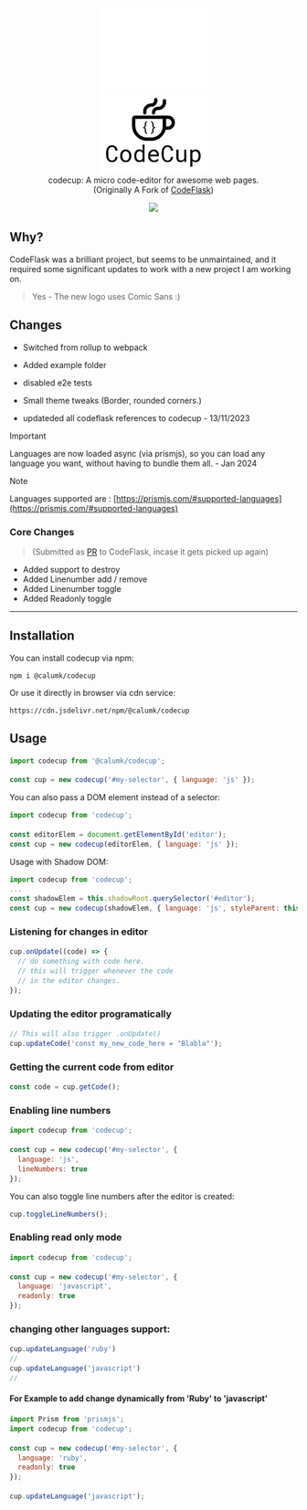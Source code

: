 
<p align="center">
  <img src="assets/logo2.png#gh-dark-mode-only" width="190"><br>
  <img src="assets/logo.png#gh-light-mode-only" width="190"><br>
    codecup: A micro code-editor for awesome web pages.<br>
    (Originally A Fork of <a href="https://github.com/kazzkiq/CodeFlask">CodeFlask</a>)
</p>

<p align="center">
  <img src="assets/code.png" width="739">
</p>

## Why?
CodeFlask was a brilliant project, but seems to be unmaintained, and it required some significant updates to work with a new project I am working on.

> Yes - The new logo uses Comic Sans :)


## Changes
* Switched from rollup to webpack
* Added example folder 
* disabled e2e tests 
* Small theme tweaks (Border, rounded corners.)

* updateded all codeflask references to codecup - 13/11/2023

> [!IMPORTANT]
> Languages are now loaded async (via prismjs), so you can load any language you want, without having to bundle them all. - Jan 2024

> [!NOTE]
> Languages supported are : [https://prismjs.com/#supported-languages](https://prismjs.com/#supported-languages)

### Core Changes 
> (Submitted as [PR](https://github.com/kazzkiq/CodeFlask/pull/134) to CodeFlask, incase it gets picked up again)
* Added support to destroy
* Added Linenumber add / remove 
* Added Linenumber toggle
* Added Readonly toggle

---

## Installation

You can install codecup via npm:

```
npm i @calumk/codecup
```

Or use it directly in browser via cdn service:

```
https://cdn.jsdelivr.net/npm/@calumk/codecup
```

## Usage

```js
import codecup from '@calumk/codecup';

const cup = new codecup('#my-selector', { language: 'js' });
```
You can also pass a DOM element instead of a selector:
```js
import codecup from 'codecup';

const editorElem = document.getElementById('editor');
const cup = new codecup(editorElem, { language: 'js' });
```
Usage with Shadow DOM:
```js
import codecup from 'codecup';
...
const shadowElem = this.shadowRoot.querySelector('#editor');
const cup = new codecup(shadowElem, { language: 'js', styleParent: this.shadowRoot });
```
### Listening for changes in editor

```js
cup.onUpdate((code) => {
  // do something with code here.
  // this will trigger whenever the code
  // in the editor changes.
});
```

### Updating the editor programatically

```js
// This will also trigger .onUpdate()
cup.updateCode('const my_new_code_here = "Blabla"');
```

### Getting the current code from editor

```js
const code = cup.getCode();
```

### Enabling line numbers

```js
import codecup from 'codecup';

const cup = new codecup('#my-selector', {
  language: 'js',
  lineNumbers: true
});
```

You can also toggle line numbers after the editor is created:

```js
cup.toggleLineNumbers();

```

### Enabling read only mode

```js
import codecup from 'codecup';

const cup = new codecup('#my-selector', {
  language: 'javascript',
  readonly: true
});
```

### changing other languages support:

```js
cup.updateLanguage('ruby')
// 
cup.updateLanguage('javascript')
//
```

#### For Example to add change dynamically from 'Ruby' to 'javascript'

```js
import Prism from 'prismjs';
import codecup from 'codecup';

const cup = new codecup('#my-selector', {
  language: 'ruby',
  readonly: true
});

cup.updateLanguage('javascript');
```
